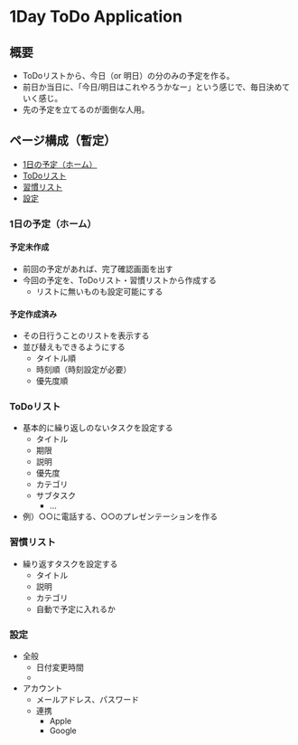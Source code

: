 # 1Day ToDo Application

## 概要

- ToDoリストから、今日（or 明日）の分のみの予定を作る。
- 前日か当日に、「今日/明日はこれやろうかなー」という感じで、毎日決めていく感じ。
- 先の予定を立てるのが面倒な人用。

## ページ構成（暫定）

- [1日の予定（ホーム）](#1日の予定（ホーム）)
- [ToDoリスト](#ToDoリスト)
- [習慣リスト](#習慣リスト)
- [設定](#設定)

### 1日の予定（ホーム）

#### 予定未作成

- 前回の予定があれば、完了確認画面を出す
- 今回の予定を、ToDoリスト・習慣リストから作成する
  - リストに無いものも設定可能にする

#### 予定作成済み

- その日行うことのリストを表示する
- 並び替えもできるようにする
  - タイトル順
  - 時刻順（時刻設定が必要）
  - 優先度順

### ToDoリスト

- 基本的に繰り返しのないタスクを設定する
  - タイトル
  - 期限
  - 説明
  - 優先度
  - カテゴリ
  - サブタスク
    - ...
- 例）○○に電話する、○○のプレゼンテーションを作る

### 習慣リスト

- 繰り返すタスクを設定する
  - タイトル
  - 説明
  - カテゴリ
  - 自動で予定に入れるか

### 設定

- 全般
  - 日付変更時間
  - 
- アカウント
  - メールアドレス、パスワード
  - 連携
    - Apple
    - Google

